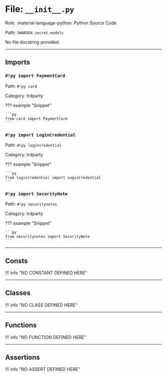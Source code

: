 # File: `__init__.py`

Role: :material-language-python: Python Source Code

Path: `SWARDEN.secret.models`

No file docstring provided.

---

## Imports

### `#!py import PaymentCard`

Path: `#!py card`

Category: trdparty

??? example "Snippet"

    ```py
    from card import PaymentCard
    ```

### `#!py import LoginCredential`

Path: `#!py logincredential`

Category: trdparty

??? example "Snippet"

    ```py
    from logincredential import LoginCredential
    ```

### `#!py import SecurityNote`

Path: `#!py securitynotes`

Category: trdparty

??? example "Snippet"

    ```py
    from securitynotes import SecurityNote
    ```



---

## Consts

!!! info "NO CONSTANT DEFINED HERE"

---

## Classes

!!! info "NO CLASS DEFINED HERE"

---

## Functions

!!! info "NO FUNCTION DEFINED HERE"

---

## Assertions

!!! info "NO ASSERT DEFINED HERE"
